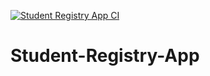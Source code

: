 [![Student Registry App CI](https://github.com/Toty8/Student-Registry-App/actions/workflows/studentResgistryApp.yml/badge.svg)](https://github.com/Toty8/Student-Registry-App/actions/workflows/studentResgistryApp.yml)

# Student-Registry-App
